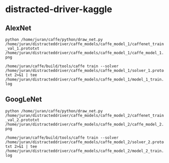 # distracted-driver-kaggle

## AlexNet
`python /home/juran/caffe/python/draw_net.py /home/juran/distracteddriver/caffe_models/caffe_model_1/caffenet_train_val_1.prototxt /home/juran/distracteddriver/caffe_models/caffe_model_1/caffe_model_1.png`

`/home/juran/caffe/build/tools/caffe train --solver /home/juran/distracteddriver/caffe_models/caffe_model_1/solver_1.prototxt 2>&1 | tee /home/juran/distracteddriver/caffe_models/caffe_model_1/model_1_train.log`


## GoogLeNet
`python /home/juran/caffe/python/draw_net.py /home/juran/distracteddriver/caffe_models/caffe_model_2/caffenet_train_val_2.prototxt /home/juran/distracteddriver/caffe_models/caffe_model_2/caffe_model_2.png`

`/home/juran/caffe/build/tools/caffe train --solver /home/juran/distracteddriver/caffe_models/caffe_model_2/solver_2.prototxt 2>&1 | tee /home/juran/distracteddriver/caffe_models/caffe_model_2/model_2_train.log`
